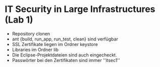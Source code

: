 IT Security in Large Infrastructures (Lab 1)
===============

* Repository clonen
* ant {build, run_app, run_test, clean} sind verfügbar
* SSL Zertifikate liegen im Ordner keystore
* Libraries im Ordner lib
* Die Eclipse-Projektdateien sind auch eingecheckt.
* Passwörter bei den Zertifikaten sind immer ''itsec1''
